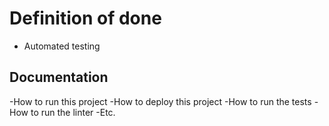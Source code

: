 # Definition of done

- Automated testing

## Documentation

-How to run this project
-How to deploy this project
-How to run the tests
-How to run the linter
-Etc.
